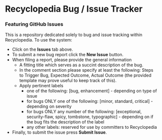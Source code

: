 # Recyclopedia Bug / Issue Tracker
### Featuring GitHub Issues

This is a repository dedicated solely to bug and issue tracking within Recyclopedia. To use the system:
* Click on the **Issues** tab above.
* To submit a new bug report click the **New Issue** button.
* When filing a report, please provide the general information
  * A fitting title which serves as a succint description of the bug.
  * In the comment section please specify at least the following: Steps to Trigger Bug, Expected Outcome, Actual Outcome (the provided template may prove useful to keep track of this).
  * Apply pertinent labels
    * one of the following: [bug, enhancement] - depending on type of issue
    * for bugs ONLY one of the following: [minor, standard, critical] - depending on severity
    * for bugs ONLY any number of the following: [exceptional, security-flaw, spicy, tombstone, typographic] - depending on if the bug fits the description of the label
    * any other labels: reserved for use by committers to Recyclopedia
* Finally, to submit the issue press **Submit Issue**.
